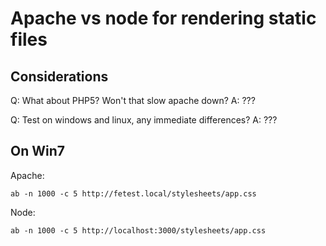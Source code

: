 # Apache vs node for rendering static files

## Considerations

Q: What about PHP5? Won't that slow apache down?
A: ???

Q: Test on windows and linux, any immediate differences?
A: ???

## On Win7

Apache:
```
ab -n 1000 -c 5 http://fetest.local/stylesheets/app.css
```

Node:
```
ab -n 1000 -c 5 http://localhost:3000/stylesheets/app.css
```
